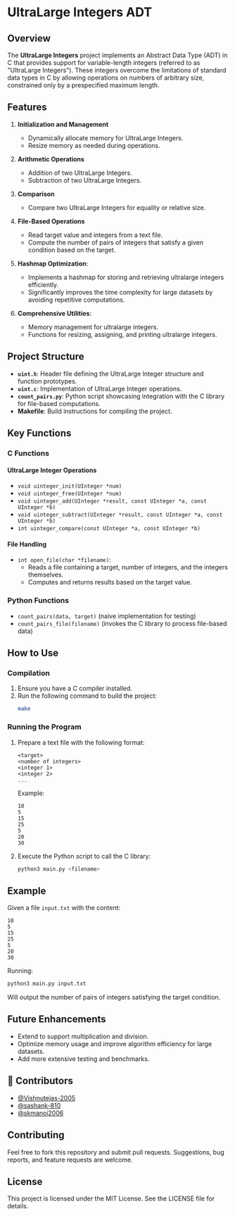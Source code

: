 # UltraLarge Integers ADT

## Overview
The **UltraLarge Integers** project implements an Abstract Data Type (ADT) in C that provides support for variable-length integers (referred to as "UltraLarge Integers"). These integers overcome the limitations of standard data types in C by allowing operations on numbers of arbitrary size, constrained only by a prespecified maximum length.

## Features
1. **Initialization and Management**
   - Dynamically allocate memory for UltraLarge Integers.
   - Resize memory as needed during operations.

2. **Arithmetic Operations**
   - Addition of two UltraLarge Integers.
   - Subtraction of two UltraLarge Integers.

3. **Comparison**
   - Compare two UltraLarge Integers for equality or relative size.

4. **File-Based Operations**
   - Read target value and integers from a text file.
   - Compute the number of pairs of integers that satisfy a given condition based on the target.

5. **Hashmap Optimization**:
   - Implements a hashmap for storing and retrieving ultralarge integers efficiently.
   - Significantly improves the time complexity for large datasets by avoiding repetitive computations.

6. **Comprehensive Utilities**:
   - Memory management for ultralarge integers.
   - Functions for resizing, assigning, and printing ultralarge integers.

## Project Structure
- **`uint.h`**: Header file defining the UltraLarge Integer structure and function prototypes.
- **`uint.c`**: Implementation of UltraLarge Integer operations.
- **`count_pairs.py`**: Python script showcasing integration with the C library for file-based computations.
- **Makefile**: Build instructions for compiling the project.

## Key Functions
### C Functions
#### UltraLarge Integer Operations
- `void uinteger_init(UInteger *num)`
- `void uinteger_free(UInteger *num)`
- `void uinteger_add(UInteger *result, const UInteger *a, const UInteger *b)`
- `void uinteger_subtract(UInteger *result, const UInteger *a, const UInteger *b)`
- `int uinteger_compare(const UInteger *a, const UInteger *b)`

#### File Handling
- `int open_file(char *filename)`:
  - Reads a file containing a target, number of integers, and the integers themselves.
  - Computes and returns results based on the target value.

### Python Functions
- `count_pairs(data, target)` (naive implementation for testing)
- `count_pairs_file(filename)` (invokes the C library to process file-based data)

## How to Use
### Compilation
1. Ensure you have a C compiler installed.
2. Run the following command to build the project:
   ```bash
   make
   ```

### Running the Program
1. Prepare a text file with the following format:
   ```
   <target>
   <number of integers>
   <integer 1>
   <integer 2>
   ...
   ```
   Example:
   ```
   10
   5
   15
   25
   5
   20
   30
   ```

2. Execute the Python script to call the C library:
   ```bash
   python3 main.py <filename>
   ```

## Example
Given a file `input.txt` with the content:
```
10
5
15
25
5
20
30
```
Running:
```bash
python3 main.py input.txt
```
Will output the number of pairs of integers satisfying the target condition.

## Future Enhancements
- Extend to support multiplication and division.
- Optimize memory usage and improve algorithm efficiency for large datasets.
- Add more extensive testing and benchmarks.


## 👥 Contributors

- [@Vishnutejas-2005](https://github.com/Vishnutejas-2005)
- [@sashank-810](https://github.com/sashank-810)
- [@skmanoj2006](https://github.com/skmanoj2006)

## Contributing
Feel free to fork this repository and submit pull requests. Suggestions, bug reports, and feature requests are welcome.

## License
This project is licensed under the MIT License. See the LICENSE file for details.

